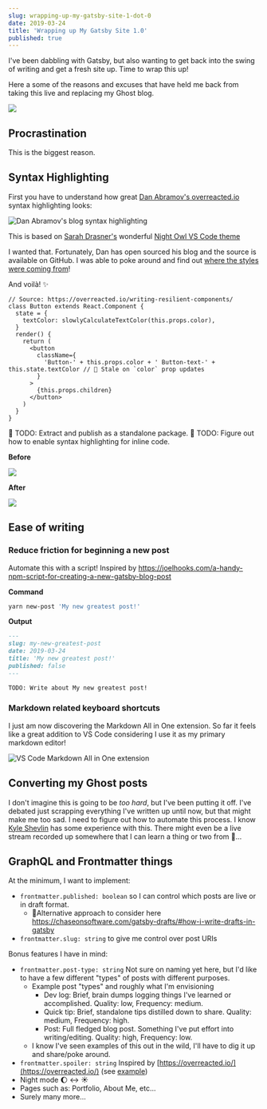 ```yaml
---
slug: wrapping-up-my-gatsby-site-1-dot-0
date: 2019-03-24
title: 'Wrapping up My Gatsby Site 1.0'
published: true
---
```


I've been dabbling with Gatsby, but also wanting to get back into the swing of writing and get a fresh site up. Time to wrap this up!

Here a some of the reasons and excuses that have held me back from taking this live and replacing my Ghost blog.

![](erikaybar-dot-name-screenshot.png)

## Procrastination

This is the biggest reason.

## Syntax Highlighting

First you have to understand how great [Dan Abramov's overreacted.io](https://overreacted.io/writing-resilient-components/) syntax highlighting looks:

![Dan Abramov's blog syntax highlighting](overreacted-prismjs.png)

This is based on [Sarah Drasner's](https://twitter.com/sarah_edo) wonderful [Night Owl VS Code theme](https://github.com/sdras/night-owl-vscode-theme)

I wanted that. Fortunately, Dan has open sourced his blog and the source is available on GitHub. I was able to poke around and find out [where the styles were coming from](https://github.com/gaearon/overreacted.io/blob/bbe55c14e2a796d22d503489e6323ba2499cfc7e/src/utils/global.css#L79-L239)!

And voilà! ✨

```jsx{4,10}
// Source: https://overreacted.io/writing-resilient-components/
class Button extends React.Component {
  state = {
    textColor: slowlyCalculateTextColor(this.props.color),
  }
  render() {
    return (
      <button
        className={
          'Button-' + this.props.color + ' Button-text-' + this.state.textColor // 🔴 Stale on `color` prop updates
        }
      >
        {this.props.children}
      </button>
    )
  }
}
```

📝 TODO: Extract and publish as a standalone package.
📝 TODO: Figure out how to enable syntax highlighting for inline code.

**Before**

![](my-gatsby-before.png)

**After**

![](my-gatsby-after.png)

## Ease of writing

### Reduce friction for beginning a new post

Automate this with a script! Inspired by https://joelhooks.com/a-handy-npm-script-for-creating-a-new-gatsby-blog-post

**Command**

```bash
yarn new-post 'My new greatest post!'
```

**Output**

```md
---
slug: my-new-greatest-post
date: 2019-03-24
title: 'My new greatest post!'
published: false
---

TODO: Write about My new greatest post!
```

### Markdown related keyboard shortcuts

I just am now discovering the Markdown All in One extension. So far it feels like a great addition to VS Code considering I use it as my primary markdown editor!

![VS Code Markdown All in One extension](vscode-md-extension.png)

## Converting my Ghost posts

I don't imagine this is going to be _too hard_, but I've been putting it off. I've debated just scrapping everything I've written up until now, but that might make me too sad. I need to figure out how to automate this process. I know [Kyle Shevlin](https://kyleshevlin.com/) has some experience with this. There might even be a live stream recorded up somewhere that I can learn a thing or two from 🌱...

## GraphQL and Frontmatter things

At the minimum, I want to implement:

- `frontmatter.published: boolean` so I can control which posts are live or in draft format.
  - 📝Alternative approach to consider here https://chaseonsoftware.com/gatsby-drafts/#how-i-write-drafts-in-gatsby
- `frontmatter.slug: string` to give me control over post URIs

Bonus features I have in mind:

- `frontmatter.post-type: string` Not sure on naming yet here, but I'd like to have a few different "types" of posts with different purposes.
  - Example post "types" and roughly what I'm envisioning
    - Dev log: Brief, brain dumps logging things I've learned or accomplished. Quality: low, Frequency: medium.
    - Quick tip: Brief, standalone tips distilled down to share. Quality: medium, Frequency: high.
    - Post: Full fledged blog post. Something I've put effort into writing/editing. Quality: high, Frequency: low.
  - I know I've seen examples of this out in the wild, I'll have to dig it up and share/poke around.
- `frontmatter.spoiler: string` Inspired by [https://overreacted.io/](https://overreacted.io/) (see [example](https://github.com/gaearon/overreacted.io/blob/bbe55c14e2a796d22d503489e6323ba2499cfc7e/src/pages/writing-resilient-components/index.md#L4))
- Night mode 🌔 ↔️ ☀️
- Pages such as: Portfolio, About Me, etc...
- Surely many more...
